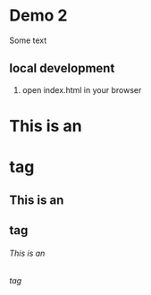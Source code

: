 # Demo 2
Some text 

## local development 
1. open index.html in your browser


# This is an <h1> tag
## This is an <h2> tag
###### This is an <h6> tag
